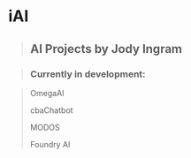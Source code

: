 # iAI

> ## AI Projects by Jody Ingram

> ### Currently in development:

> OmegaAI
> 
> cbaChatbot
> 
> MODOS
>
> Foundry AI
